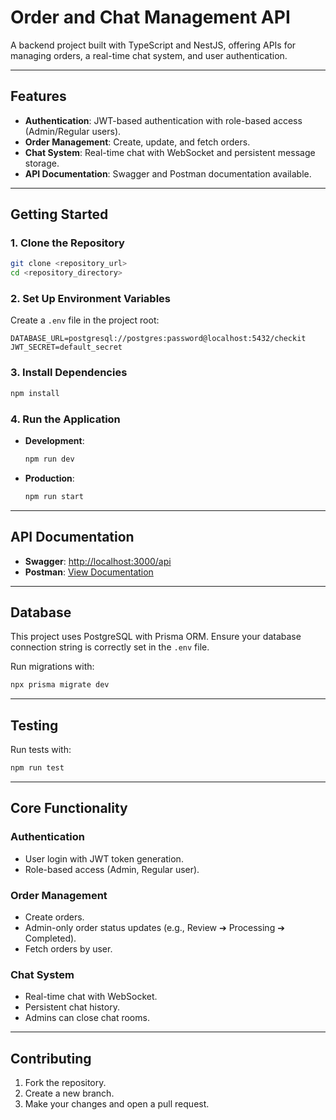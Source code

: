 # **Order and Chat Management API**

A backend project built with TypeScript and NestJS, offering APIs for managing orders, a real-time chat system, and user authentication.

---

## **Features**
- **Authentication**: JWT-based authentication with role-based access (Admin/Regular users).
- **Order Management**: Create, update, and fetch orders. 
- **Chat System**: Real-time chat with WebSocket and persistent message storage.
- **API Documentation**: Swagger and Postman documentation available.

---

## **Getting Started**

### **1. Clone the Repository**
```bash
git clone <repository_url>
cd <repository_directory>
```

### **2. Set Up Environment Variables**
Create a `.env` file in the project root:
```env
DATABASE_URL=postgresql://postgres:password@localhost:5432/checkit
JWT_SECRET=default_secret
```

### **3. Install Dependencies**
```bash
npm install
```

### **4. Run the Application**
- **Development**: 
  ```bash
  npm run dev
  ```
- **Production**:
  ```bash
  npm run start
  ```

---

## **API Documentation**
- **Swagger**: [http://localhost:3000/api](http://localhost:3000/api)  
- **Postman**: [View Documentation](https://documenter.getpostman.com/view/25652727/2sAYJ7gJx8)

---

## **Database**
This project uses PostgreSQL with Prisma ORM. Ensure your database connection string is correctly set in the `.env` file.  

Run migrations with:
```bash
npx prisma migrate dev
```

---

## **Testing**
Run tests with:
```bash
npm run test
```

---

## **Core Functionality**
### **Authentication**
- User login with JWT token generation.
- Role-based access (Admin, Regular user).

### **Order Management**
- Create orders.
- Admin-only order status updates (e.g., Review ➔ Processing ➔ Completed).
- Fetch orders by user.

### **Chat System**
- Real-time chat with WebSocket.
- Persistent chat history.
- Admins can close chat rooms.

---

## **Contributing**
1. Fork the repository.  
2. Create a new branch.  
3. Make your changes and open a pull request.

